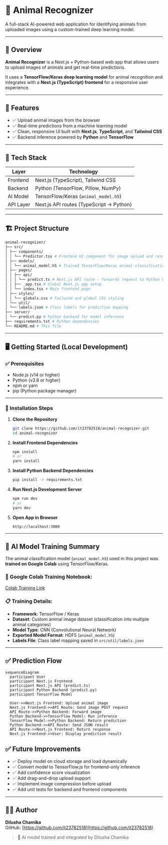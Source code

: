 # 🐾 Animal Recognizer

A full-stack AI-powered web application for identifying animals from uploaded images using a custom-trained deep learning model.

---

## 📌 Overview

**Animal Recognizer** is a Next.js + Python-based web app that allows users to upload images of animals and get real-time predictions.

It uses a **TensorFlow/Keras deep learning model** for animal recognition and integrates with a **Next.js (TypeScript) frontend** for a responsive user experience.

---

## 🚀 Features

- ✅ Upload animal images from the browser  
- ✅ Real-time predictions from a machine learning model  
- ✅ Clean, responsive UI built with **Next.js**, **TypeScript**, and **Tailwind CSS**  
- ✅ Backend inference powered by **Python** and **TensorFlow**

---

## 🧰 Tech Stack

| Layer      | Technology                 |
|----------- |----------------------------|
| Frontend   | Next.js (TypeScript), Tailwind CSS |
| Backend    | Python (TensorFlow, Pillow, NumPy) |
| AI Model   | TensorFlow/Keras (`animal_model.h5`) |
| API Layer  | Next.js API routes (TypeScript → Python) |

---

## 🏗️ Project Structure
```bash
animal-recognizer/
├── src/
│ ├── components/
│ │ └── Predictor.tsx # Frontend UI component for image upload and results
│ ├── models/
│ │ └── animal_model.h5 # Trained TensorFlow/Keras animal classification model
│ ├── pages/
│ │ ├── api/
│ │ │ └── predict.ts # Next.js API route - forwards request to Python backend
│ │ ├── _app.tsx # Global Next.js app setup
│ │ └── index.tsx # Main frontend page
│ ├── styles/
│ │ └── globals.css # Tailwind and global CSS styling
│ └── util/
│ └── labels.json # Class labels for prediction mapping
├── server/
│ └── predict.py # Python backend for model inference
├── requirements.txt # Python dependencies
└── README.md # This file
```

---

## 🖥️ Getting Started (Local Development)

### ✅ Prerequisites

- Node.js (v14 or higher)
- Python (v3.8 or higher)
- npm or yarn
- pip (Python package manager)

---

### 🔨 Installation Steps

1. **Clone the Repository**
   ```bash
   git clone https://github.com/it23782518/animal-recognizer.git
   cd animal-recognizer
   ```

2. **Install Frontend Dependencies**
   ```bash
   npm install
   # or
   yarn install
   ```

3. **Install Python Backend Dependencies**
   ```bash
   pip install -r requirements.txt
   ```

4. **Run Next.js Development Server**
   ```bash
   npm run dev
   # or
   yarn dev
   ```

5. **Open App in Browser**
   ```
   http://localhost:3000
   ```

---

## 🧠 AI Model Training Summary

The animal classification model (`animal_model.h5`) used in this project was **trained on Google Colab** using TensorFlow/Keras.

### 📍 Google Colab Training Notebook:

[Colab Training Link](https://colab.research.google.com/drive/1Lxqs1Xpi1tqzfvkwWuF34jLmgaItbC2m?usp=sharing)

### 📋 Training Details:

- **Framework**: TensorFlow / Keras  
- **Dataset**: Custom animal image dataset (classification into multiple animal categories)  
- **Model Type**: CNN (Convolutional Neural Network)  
- **Exported Model Format**: HDF5 (`animal_model.h5`)  
- **Labels File**: Class label mapping saved in `src/util/labels.json`

---

## ✅ Prediction Flow

```mermaid
sequenceDiagram
  participant User
  participant Next.js Frontend
  participant Next.js API (predict.ts)
  participant Python Backend (predict.py)
  participant TensorFlow Model

  User->>Next.js Frontend: Upload animal image
  Next.js Frontend->>API Route: Send image POST request
  API Route->>Python Backend: Forward image
  Python Backend->>TensorFlow Model: Run inference
  TensorFlow Model->>Python Backend: Return prediction
  Python Backend->>API Route: Send JSON result
  API Route->>Next.js Frontend: Return response
  Next.js Frontend->>User: Display prediction result
```

## ✅ Future Improvements

- ✅ Deploy model on cloud storage and load dynamically
- ✅ Convert model to TensorFlow.js for frontend-only inference
- ✅ Add confidence score visualization
- ✅ Add drag-and-drop upload support
- ✅ Implement image compression before upload
- ✅ Add unit tests for backend and frontend components

---

## 👨‍💻 Author

**Dilusha Chamika**  
GitHub: [https://github.com/it23782518](https://github.com/it23782518)

> 🦾 AI model trained and integrated by Dilusha Chamika

